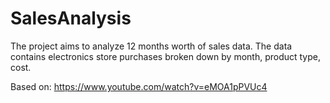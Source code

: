 # SalesAnalysis
The project aims to analyze 12 months worth of sales data. The data contains electronics store purchases broken down by month, product type, cost.

Based on: https://www.youtube.com/watch?v=eMOA1pPVUc4
